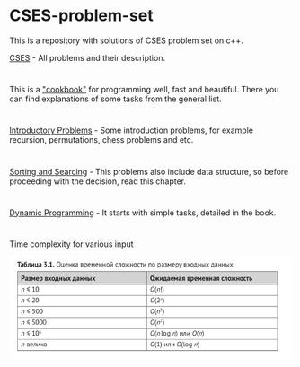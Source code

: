 # CSES-problem-set
This is a repository with solutions of CSES problem set on c++.

[CSES](https://cses.fi) - All problems and their description.
#
This is a ["cookbook"](Competitive%20programming.pdf) for programming well, fast and beautiful. There you can find explanations of some tasks from the general list.
#
[Introductory Problems](https://github.com/DenVankov/CSES-problem-set/tree/master/Introductory%20Problems) - Some introduction problems, for example recursion, permutations, chess problems and etc.
#
[Sorting and Searcing](https://github.com/DenVankov/CSES-problem-set/tree/master/Sorting%20and%20Searching) - This problems also include data structure, so before proceeding with the decision, read this chapter.
#
[Dynamic Programming](Dynamic%20Programming) - It starts with simple tasks, detailed in the book.
#
Time complexity for various input

![timing](img/timing.png)